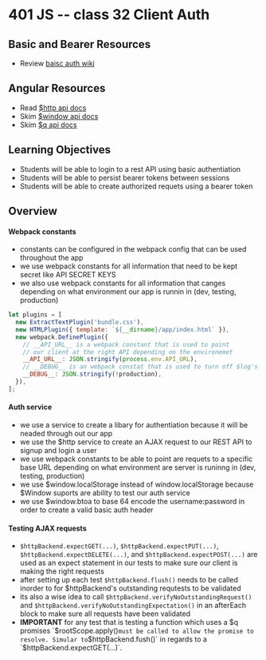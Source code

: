 401 JS -- class 32 Client Auth
=========================

## Basic and Bearer Resources
* Review [baisc auth wiki]

## Angular Resources
* Read [$http api docs]
* Skim [$window api docs]
* Skim [$q api docs]

## Learning Objectives
* Students will be able to login to a rest API using basic authentiation
* Students will be able to persist bearer tokens between sessions
* Students will be able to create authorized requets using a bearer token

## Overview
#### Webpack constants
* constants can be configured in the webpack config that can be used throughout the app
* we use webpack constants for all information that need to be kept secret like API SECRET KEYS
* we also use webpack constants for all information that canges depending on what environment our app is runnin in (dev, testing, production)


``` javascript   
let plugins = [
  new ExtractTextPlugin('bundle.css'),
  new HTMLPlugin({ template: `${__dirname}/app/index.html` }),
  new webpack.DefinePlugin({
    // __API_URL__ is a webpack constant that is used to point 
    // our client at the right API depending on the environemet
    __API_URL__: JSON.stringify(process.env.API_URL),
    // __DEBUG__ is an webpack constat that is used to turn off $log's logging in production
    __DEBUG__: JSON.stringify(!production),
  }),
];
```   

#### Auth service
* we use a service to create a libary for authentiation because it will be neaded through out our app
* we use the $http service to create an AJAX request to our REST API to signup and login a user
* we use webpack constants to be able to point are requets to a specific base URL depending on what environment are server is runinng in (dev, testing, production)
* we use $window.localStorage instead of window.localStorage because $Window suports are ability to test our auth service
* we use $window.btoa to base 64 encode the username:password in order to create a valid basic auth header

#### Testing AJAX requests
* `$httpBackend.expectGET(...)`, `$httpBackend.expectPUT(...)`, `$httpBackend.expectDELETE(...)`, and `$httpBackend.expectPOST(...)`  are used as an expect statement in our tests to make sure our client is making the right requests
* after setting up each test `$httpBackend.flush()` needs to be called inorder to for $httpBackend's outstanding requtests to be validated
* its also a wise idea to call `$httpBackend.verifyNoOutstandingRequest()` and `$httpBackend.verifyNoOutstandingExpectation()` in an afterEach block to make sure all requests have been validated
* **IMPORTANT** for any test that is testing a function which uses a $q promises `$rootScope.apply()` must be called to allow the promise to resolve. Simular to `$httpBackend.fush()` in regards to a `$httpBackend.expectGET(...)`. 


<!--links -->
[$http api docs]: https://docs.angularjs.org/api/ng/service/$http
[$window api docs]: https://docs.angularjs.org/api/ng/service/$window
[$q api docs]: https://docs.angularjs.org/api/ng/service/$q

[baisc auth wiki]: https://en.wikipedia.org/wiki/Basic_access_authentication
